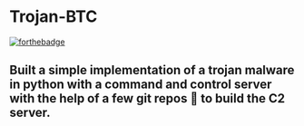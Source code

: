 # Trojan-BTC

[![forthebadge](https://forthebadge.com/images/badges/made-with-python.svg)](https://forthebadge.com)
## Built a simple implementation of a trojan malware in python with a command and control server with the help of a few git repos 🤭 to build the C2 server.

